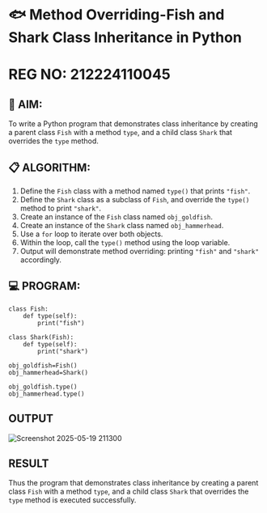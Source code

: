 # 🐟 Method Overriding-Fish and Shark Class Inheritance in Python
# REG NO: 212224110045
## 🧠 AIM:
To write a Python program that demonstrates class inheritance by creating a parent class `Fish` with a method `type`, and a child class `Shark` that overrides the `type` method.

## 📋 ALGORITHM:

1. Define the `Fish` class with a method named `type()` that prints `"fish"`.
2. Define the `Shark` class as a subclass of `Fish`, and override the `type()` method to print `"shark"`.
3. Create an instance of the `Fish` class named `obj_goldfish`.
4. Create an instance of the `Shark` class named `obj_hammerhead`.
5. Use a `for` loop to iterate over both objects.
6. Within the loop, call the `type()` method using the loop variable.
7. Output will demonstrate method overriding: printing `"fish"` and `"shark"` accordingly.

## 💻 PROGRAM:

```
class Fish:
    def type(self):
        print("fish")

class Shark(Fish):
	def type(self):
	    print("shark")

obj_goldfish=Fish()
obj_hammerhead=Shark()

obj_goldfish.type()
obj_hammerhead.type()
```

## OUTPUT

![Screenshot 2025-05-19 211300](https://github.com/user-attachments/assets/229d00c8-1a13-49d8-b0d7-733c09d6441f)


## RESULT


Thus the program  that demonstrates class inheritance by creating a parent class `Fish` with a method `type`, and a child class `Shark` that overrides the `type` method is executed successfully.
